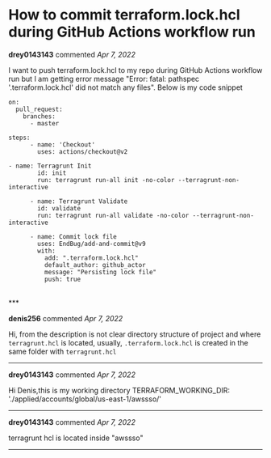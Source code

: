 # How to commit terraform.lock.hcl during GitHub Actions workflow run

**drey0143143** commented *Apr 7, 2022*

I want to push terraform.lock.hcl to my repo during GitHub Actions workflow run but I am getting error message "Error: fatal: pathspec '.terraform.lock.hcl' did not match any files". Below is my code snippet

~~~
on:
  pull_request:
    branches:
      - master

steps:
      - name: 'Checkout'
        uses: actions/checkout@v2

- name: Terragrunt Init
        id: init
        run: terragrunt run-all init -no-color --terragrunt-non-interactive

      - name: Terragrunt Validate
        id: validate
        run: terragrunt run-all validate -no-color --terragrunt-non-interactive

      - name: Commit lock file
        uses: EndBug/add-and-commit@v9
        with:
          add: ".terraform.lock.hcl"
          default_author: github_actor
          message: "Persisting lock file"
          push: true
~~~
<br />
***


**denis256** commented *Apr 7, 2022*

Hi,
from the description is not clear directory structure of project and where `terragrunt.hcl` is located, usually, `.terraform.lock.hcl` is created in the same folder with `terragrunt.hcl`
***

**drey0143143** commented *Apr 7, 2022*

Hi Denis,this is my working directory TERRAFORM_WORKING_DIR: './applied/accounts/global/us-east-1/awssso/'
***

**drey0143143** commented *Apr 7, 2022*

terragrunt hcl is located inside "awssso"
***

